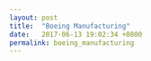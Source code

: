 ```yaml
---
layout: post
title:  "Boeing Manufacturing"
date:   2017-06-13 19:02:34 +0800
permalink: boeing_manufacturing
---
```


